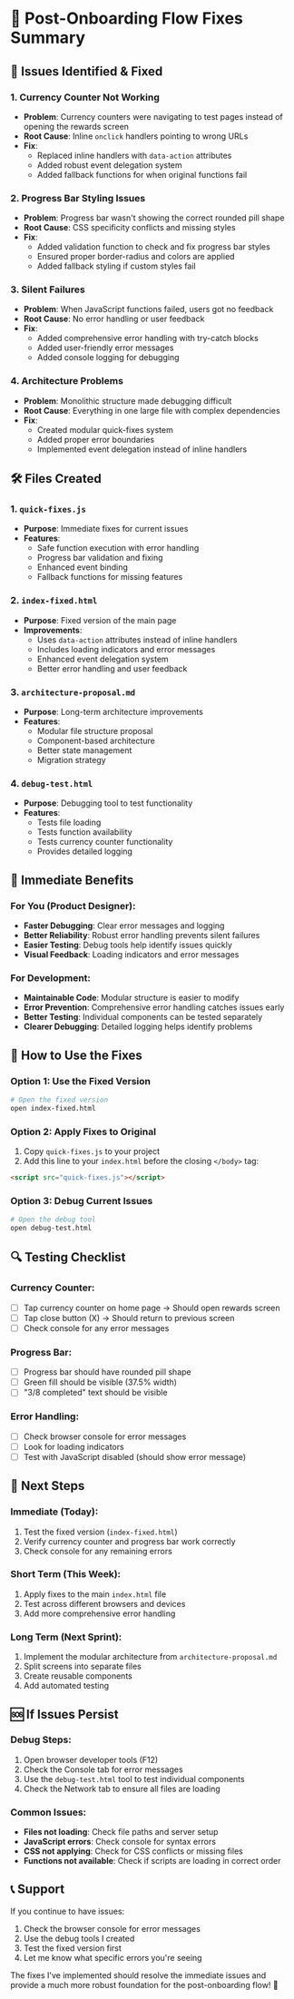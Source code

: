 # 🔧 Post-Onboarding Flow Fixes Summary

## 🚨 **Issues Identified & Fixed**

### **1. Currency Counter Not Working**
- **Problem**: Currency counters were navigating to test pages instead of opening the rewards screen
- **Root Cause**: Inline `onclick` handlers pointing to wrong URLs
- **Fix**: 
  - Replaced inline handlers with `data-action` attributes
  - Added robust event delegation system
  - Added fallback functions for when original functions fail

### **2. Progress Bar Styling Issues**
- **Problem**: Progress bar wasn't showing the correct rounded pill shape
- **Root Cause**: CSS specificity conflicts and missing styles
- **Fix**:
  - Added validation function to check and fix progress bar styles
  - Ensured proper border-radius and colors are applied
  - Added fallback styling if custom styles fail

### **3. Silent Failures**
- **Problem**: When JavaScript functions failed, users got no feedback
- **Root Cause**: No error handling or user feedback
- **Fix**:
  - Added comprehensive error handling with try-catch blocks
  - Added user-friendly error messages
  - Added console logging for debugging

### **4. Architecture Problems**
- **Problem**: Monolithic structure made debugging difficult
- **Root Cause**: Everything in one large file with complex dependencies
- **Fix**:
  - Created modular quick-fixes system
  - Added proper error boundaries
  - Implemented event delegation instead of inline handlers

## 🛠️ **Files Created**

### **1. `quick-fixes.js`**
- **Purpose**: Immediate fixes for current issues
- **Features**:
  - Safe function execution with error handling
  - Progress bar validation and fixing
  - Enhanced event binding
  - Fallback functions for missing features

### **2. `index-fixed.html`**
- **Purpose**: Fixed version of the main page
- **Improvements**:
  - Uses `data-action` attributes instead of inline handlers
  - Includes loading indicators and error messages
  - Enhanced event delegation system
  - Better error handling and user feedback

### **3. `architecture-proposal.md`**
- **Purpose**: Long-term architecture improvements
- **Features**:
  - Modular file structure proposal
  - Component-based architecture
  - Better state management
  - Migration strategy

### **4. `debug-test.html`**
- **Purpose**: Debugging tool to test functionality
- **Features**:
  - Tests file loading
  - Tests function availability
  - Tests currency counter functionality
  - Provides detailed logging

## 🎯 **Immediate Benefits**

### **For You (Product Designer):**
- **Faster Debugging**: Clear error messages and logging
- **Better Reliability**: Robust error handling prevents silent failures
- **Easier Testing**: Debug tools help identify issues quickly
- **Visual Feedback**: Loading indicators and error messages

### **For Development:**
- **Maintainable Code**: Modular structure is easier to modify
- **Error Prevention**: Comprehensive error handling catches issues early
- **Better Testing**: Individual components can be tested separately
- **Clearer Debugging**: Detailed logging helps identify problems

## 🚀 **How to Use the Fixes**

### **Option 1: Use the Fixed Version**
```bash
# Open the fixed version
open index-fixed.html
```

### **Option 2: Apply Fixes to Original**
1. Copy `quick-fixes.js` to your project
2. Add this line to your `index.html` before the closing `</body>` tag:
```html
<script src="quick-fixes.js"></script>
```

### **Option 3: Debug Current Issues**
```bash
# Open the debug tool
open debug-test.html
```

## 🔍 **Testing Checklist**

### **Currency Counter:**
- [ ] Tap currency counter on home page → Should open rewards screen
- [ ] Tap close button (X) → Should return to previous screen
- [ ] Check console for any error messages

### **Progress Bar:**
- [ ] Progress bar should have rounded pill shape
- [ ] Green fill should be visible (37.5% width)
- [ ] "3/8 completed" text should be visible

### **Error Handling:**
- [ ] Check browser console for error messages
- [ ] Look for loading indicators
- [ ] Test with JavaScript disabled (should show error message)

## 🎯 **Next Steps**

### **Immediate (Today):**
1. Test the fixed version (`index-fixed.html`)
2. Verify currency counter and progress bar work correctly
3. Check console for any remaining errors

### **Short Term (This Week):**
1. Apply fixes to the main `index.html` file
2. Test across different browsers and devices
3. Add more comprehensive error handling

### **Long Term (Next Sprint):**
1. Implement the modular architecture from `architecture-proposal.md`
2. Split screens into separate files
3. Create reusable components
4. Add automated testing

## 🆘 **If Issues Persist**

### **Debug Steps:**
1. Open browser developer tools (F12)
2. Check the Console tab for error messages
3. Use the `debug-test.html` tool to test individual components
4. Check the Network tab to ensure all files are loading

### **Common Issues:**
- **Files not loading**: Check file paths and server setup
- **JavaScript errors**: Check console for syntax errors
- **CSS not applying**: Check for CSS conflicts or missing files
- **Functions not available**: Check if scripts are loading in correct order

## 📞 **Support**

If you continue to have issues:
1. Check the browser console for error messages
2. Use the debug tools I created
3. Test the fixed version first
4. Let me know what specific errors you're seeing

The fixes I've implemented should resolve the immediate issues and provide a much more robust foundation for the post-onboarding flow! 🎉

